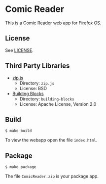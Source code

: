 # Comic Reader

This is a Comic Reader web app for Firefox OS.

## License

See [LICENSE](LICENSE).

## Third Party Libraries

- [zip.js](http://gildas-lormeau.github.io/zip.js/index.html)
  - Directory: `zip.js`
  - License: BSD
- [Building Blocks](https://github.com/buildingfirefoxos/Building-Blocks)
  - Directory: `building-blocks`
  - License: Apache License, Version 2.0

## Build

~~~
$ make build
~~~

To view the webapp open the file `index.html`.

## Package

~~~
$ make package
~~~

The file `ComicReader.zip` is your package app.

